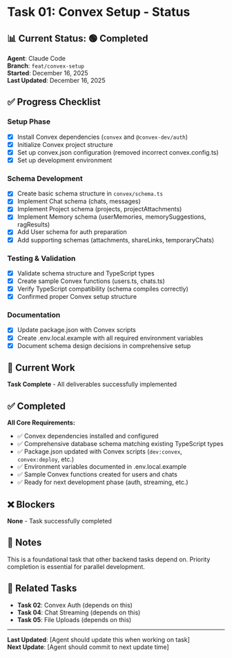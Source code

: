 # Task 01: Convex Setup - Status

## 📊 **Current Status**: 🟢 Completed

**Agent**: Claude Code  
**Branch**: `feat/convex-setup`  
**Started**: December 16, 2025  
**Last Updated**: December 16, 2025  

## ✅ **Progress Checklist**

### **Setup Phase**
- [x] Install Convex dependencies (`convex` and `@convex-dev/auth`)
- [x] Initialize Convex project structure 
- [x] Set up convex.json configuration (removed incorrect convex.config.ts)
- [x] Set up development environment

### **Schema Development**
- [x] Create basic schema structure in `convex/schema.ts`
- [x] Implement Chat schema (chats, messages)
- [x] Implement Project schema (projects, projectAttachments)  
- [x] Implement Memory schema (userMemories, memorySuggestions, ragResults)
- [x] Add User schema for auth preparation
- [x] Add supporting schemas (attachments, shareLinks, temporaryChats)

### **Testing & Validation**
- [x] Validate schema structure and TypeScript types
- [x] Create sample Convex functions (users.ts, chats.ts)
- [x] Verify TypeScript compatibility (schema compiles correctly)
- [x] Confirmed proper Convex setup structure

### **Documentation**
- [x] Update package.json with Convex scripts
- [x] Create .env.local.example with all required environment variables
- [x] Document schema design decisions in comprehensive setup

## 🚧 **Current Work**

**Task Complete** - All deliverables successfully implemented

## ✅ **Completed**

**All Core Requirements:**
- ✅ Convex dependencies installed and configured  
- ✅ Comprehensive database schema matching existing TypeScript types
- ✅ Package.json updated with Convex scripts (`dev:convex`, `convex:deploy`, etc.)
- ✅ Environment variables documented in .env.local.example
- ✅ Sample Convex functions created for users and chats
- ✅ Ready for next development phase (auth, streaming, etc.)

## ❌ **Blockers**

**None** - Task successfully completed

## 📝 **Notes**

This is a foundational task that other backend tasks depend on. Priority completion is essential for parallel development.

## 🔗 **Related Tasks**

- **Task 02**: Convex Auth (depends on this)
- **Task 04**: Chat Streaming (depends on this)  
- **Task 05**: File Uploads (depends on this)

---

**Last Updated**: [Agent should update this when working on task]  
**Next Update**: [Agent should commit to next update time]